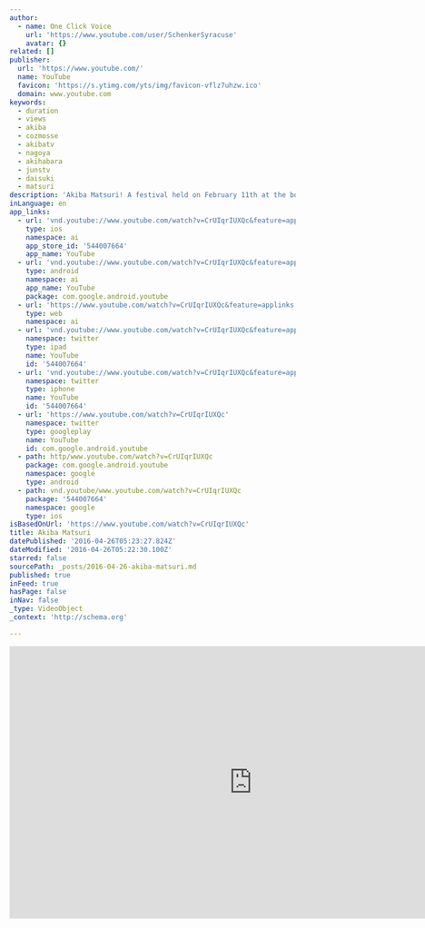 ```yaml
---
author:
  - name: One Click Voice
    url: 'https://www.youtube.com/user/SchenkerSyracuse'
    avatar: {}
related: []
publisher:
  url: 'https://www.youtube.com/'
  name: YouTube
  favicon: 'https://s.ytimg.com/yts/img/favicon-vflz7uhzw.ico'
  domain: www.youtube.com
keywords:
  - duration
  - views
  - akiba
  - cozmosse
  - akibatv
  - nagoya
  - akihabara
  - junstv
  - daisuki
  - matsuri
description: 'Akiba Matsuri! A festival held on February 11th at the border of Ehime and Kochi Prefectures.'
inLanguage: en
app_links:
  - url: 'vnd.youtube://www.youtube.com/watch?v=CrUIqrIUXQc&feature=applinks'
    type: ios
    namespace: ai
    app_store_id: '544007664'
    app_name: YouTube
  - url: 'vnd.youtube://www.youtube.com/watch?v=CrUIqrIUXQc&feature=applinks'
    type: android
    namespace: ai
    app_name: YouTube
    package: com.google.android.youtube
  - url: 'https://www.youtube.com/watch?v=CrUIqrIUXQc&feature=applinks'
    type: web
    namespace: ai
  - url: 'vnd.youtube://www.youtube.com/watch?v=CrUIqrIUXQc&feature=applinks'
    namespace: twitter
    type: ipad
    name: YouTube
    id: '544007664'
  - url: 'vnd.youtube://www.youtube.com/watch?v=CrUIqrIUXQc&feature=applinks'
    namespace: twitter
    type: iphone
    name: YouTube
    id: '544007664'
  - url: 'https://www.youtube.com/watch?v=CrUIqrIUXQc'
    namespace: twitter
    type: googleplay
    name: YouTube
    id: com.google.android.youtube
  - path: http/www.youtube.com/watch?v=CrUIqrIUXQc
    package: com.google.android.youtube
    namespace: google
    type: android
  - path: vnd.youtube/www.youtube.com/watch?v=CrUIqrIUXQc
    package: '544007664'
    namespace: google
    type: ios
isBasedOnUrl: 'https://www.youtube.com/watch?v=CrUIqrIUXQc'
title: Akiba Matsuri
datePublished: '2016-04-26T05:23:27.824Z'
dateModified: '2016-04-26T05:22:30.100Z'
starred: false
sourcePath: _posts/2016-04-26-akiba-matsuri.md
published: true
inFeed: true
hasPage: false
inNav: false
_type: VideoObject
_context: 'http://schema.org'

---
```

<iframe src="https://cdn.embedly.com/widgets/media.html?src=https%3A%2F%2Fwww.youtube.com%2Fembed%2FCrUIqrIUXQc%3Ffeature%3Doembed&amp;url=https%3A%2F%2Fwww.youtube.com%2Fwatch%3Fv%3DCrUIqrIUXQc&amp;image=https%3A%2F%2Fi.ytimg.com%2Fvi%2FCrUIqrIUXQc%2Fhqdefault.jpg&amp;key=b7d04c9b404c499eba89ee7072e1c4f7&amp;type=text%2Fhtml&amp;schema=youtube" width="854" height="480" scrolling="no" frameborder="0" allowfullscreen="" style=""></iframe>